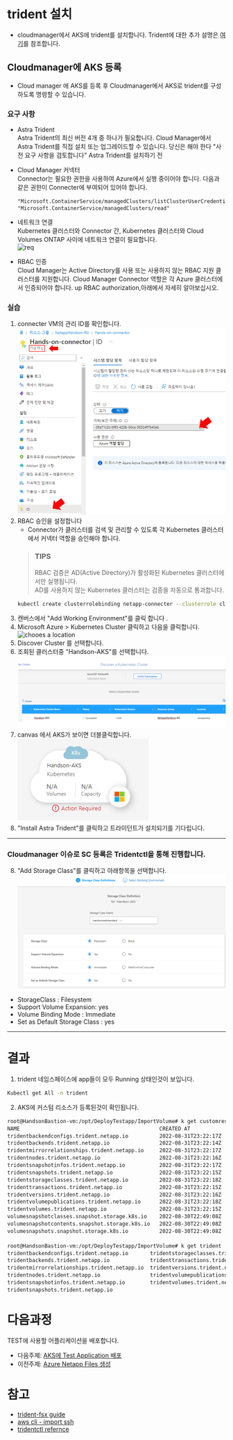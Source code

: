 # trident 설치
- cloudmanager에서 AKS에 trident를 설치합니다.
Trident에 대한 추가 설명은 [여기](./README.md)를 참조합니다.
## Cloudmanager에 AKS 등록 
- Cloud manager 에 AKS를 등록 후 Cloudmanager에서 AKS로 trident를 구성하도록 명령할 수 있습니다.
### 요구 사항
- Astra Trident </br>
Astra Trident의 최신 버전 4개 중 하나가 필요합니다. Cloud Manager에서 Astra Trident를 직접 설치 또는 업그레이드할 수 있습니다. 당신은 해야 한다 "사전 요구 사항을 검토합니다" Astra Trident를 설치하기 전

- Cloud Manager 커넥터 </br>
Connector는 필요한 권한을 사용하여 Azure에서 실행 중이어야 합니다.
다음과 같은 권한이 Connecter에 부여되어 있어야 합니다. 
    ```
    "Microsoft.ContainerService/managedClusters/listClusterUserCredential/action"
    "Microsoft.ContainerService/managedClusters/read"
    ```

- 네트워크 연결 </br>
Kubernetes 클러스터와 Connector 간, Kubernetes 클러스터와 Cloud Volumes ONTAP 사이에 네트워크 연결이 필요합니다.</br>
![req](https://docs.netapp.com/us-en/cloud-manager-kubernetes/media/diagram-kubernetes-azure.png)
- RBAC 인증 </br>
Cloud Manager는 Active Directory를 사용 또는 사용하지 않는 RBAC 지원 클러스터를 지원합니다. Cloud Manager Connector 역할은 각 Azure 클러스터에서 인증되어야 합니다. up RBAC authorization,아래에서 자세히 알아보십시오.

### 실습
1. connecter VM의 관리 ID를 확인합니다.
![checkObjectID](./Images/checkObjectID.png)
2. RBAC 승인을 설정합니다
    - Connector가 클러스터를 검색 및 관리할 수 있도록 각 Kubernetes 클러스터에서 커넥터 역할을 승인해야 합니다.
    > ### TIPS
    > RBAC 검증은 AD(Active Directory)가 활성화된 Kubernetes 클러스터에서만 실행됩니다. </br>
    > AD를 사용하지 않는 Kubernetes 클러스터는 검증을 자동으로 통과합니다.
    ```bash
    kubectl create clusterrolebinding netapp-connecter --clusterrole cluster-admin --user <Object (principal) ID>
    ```
2. 캔버스에서 "Add Working Environment"를 클릭 합니다 .
3. Microsoft Azure > Kubernetes Cluster 클릭하고 다음을 클릭합니다.</br>
![chooes a location](https://docs.netapp.com/us-en/cloud-manager-kubernetes/media/screenshot-discover-kubernetes-aks.png)
4. Discover Cluster 를 선택합니다.
5. 조회된 클러스터중 "Handson-AKS"를 선택합니다.</br>
![chooes a location](./Images/DiscoverAKS.png)
6. canvas 에서 AKS가 보이면 더블클릭합니다. </br>
![CanvasInAKS](./Images/CanvasInAKS.png)
7. "Install Astra Trident"를 클릭하고 트라이던트가 설치되기를 기다립니다.

--- 
### Cloudmanager 이슈로 SC 등록은 Tridentctl을 통해 진행합니다.

8. "Add Storage Class"를 클릭하고 아래항목을 선택합니다.
![AddStorageClass](./Images/AddStorageClass.png)
- StorageClass : Filesystem
- Support Volume Expansion: yes
- Volume Binding Mode : Immediate
- Set as Default Storage Class : yes
---

# 결과
1. trident 네임스페이스에 app들이 모두 Running 상태인것이 보입니다.
```bash
Kubectl get All -n trident
```
2. AKS에 커스텀 리소스가 등록된것이 확인됩니다.
```bash
root@HandsonBastion-vm:/opt/DeployTestapp/ImportVolume# k get customresourcedefinitions.apiextensions.k8s.io 
NAME                                             CREATED AT
tridentbackendconfigs.trident.netapp.io          2022-08-31T23:22:17Z
tridentbackends.trident.netapp.io                2022-08-31T23:22:14Z
tridentmirrorrelationships.trident.netapp.io     2022-08-31T23:22:17Z
tridentnodes.trident.netapp.io                   2022-08-31T23:22:16Z
tridentsnapshotinfos.trident.netapp.io           2022-08-31T23:22:17Z
tridentsnapshots.trident.netapp.io               2022-08-31T23:22:15Z
tridentstorageclasses.trident.netapp.io          2022-08-31T23:22:18Z
tridenttransactions.trident.netapp.io            2022-08-31T23:22:15Z
tridentversions.trident.netapp.io                2022-08-31T23:22:16Z
tridentvolumepublications.trident.netapp.io      2022-08-31T23:22:18Z
tridentvolumes.trident.netapp.io                 2022-08-31T23:22:15Z
volumesnapshotclasses.snapshot.storage.k8s.io    2022-08-30T22:49:08Z
volumesnapshotcontents.snapshot.storage.k8s.io   2022-08-30T22:49:08Z
volumesnapshots.snapshot.storage.k8s.io          2022-08-30T22:49:08Z

root@HandsonBastion-vm:/opt/DeployTestapp/ImportVolume# k get trident
tridentbackendconfigs.trident.netapp.io       tridentstorageclasses.trident.netapp.io
tridentbackends.trident.netapp.io             tridenttransactions.trident.netapp.io
tridentmirrorrelationships.trident.netapp.io  tridentversions.trident.netapp.io
tridentnodes.trident.netapp.io                tridentvolumepublications.trident.netapp.io
tridentsnapshotinfos.trident.netapp.io        tridentvolumes.trident.netapp.io
tridentsnapshots.trident.netapp.io 
```

# 다음과정
TEST에 사용할 어플리케이션을 배포합니다.</br>
- 다음주제: [AKS에 Test Application 배포](./deploy_testapp.md)
- 이전주제: [Azure Netapp Files 생성](../AzureNetappFiles/CreateAzureNetappFilesonAzure.md)


# 참고
- [trident-fsx guide](https://docs.netapp.com/us-en/trident/trident-use/trident-fsx.html#authentication)
- [aws cli - import ssh](https://aws.amazon.com/de/blogs/compute/new-using-amazon-ec2-instance-connect-for-ssh-access-to-your-ec2-instances/)
- [tridentctl refernce](https://netapp-trident.readthedocs.io/en/latest/reference/tridentctl.html)
